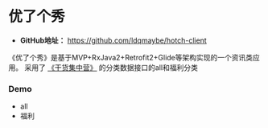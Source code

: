 # 优了个秀
- **GitHub地址：** https://github.com/ldqmaybe/hotch-client

《优了个秀》是基于MVP+RxJava2+Retrofit2+Glide等架构实现的一个资讯类应用。
采用了 [《干货集中营》](http://gank.io/api) 的分类数据接口的all和福利分类

### Demo
- all
[](https://github.com/ldqmaybe/hotch-client/blob/master/screenshot/article.png)
- 福利
[](https://github.com/ldqmaybe/hotch-client/blob/master/screenshot/welfare.png)


